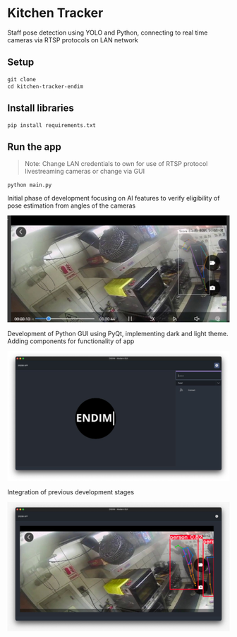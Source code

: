 # Kitchen Tracker
Staff pose detection using YOLO and Python, connecting to real time cameras via RTSP protocols on LAN network
## Setup
```shell script
git clone
cd kitchen-tracker-endim
```
## Install libraries
```shell script
pip install requirements.txt
```
## Run the app
> Note: Change LAN credentials to own for use of RTSP protocol livestreaming cameras or change via GUI
```shell script
python main.py
```
<table>
    <tr>
        <p>Initial phase of development focusing on AI features to verify eligibility of pose estimation from angles of the cameras</p>
        <img src="images/Phase 1.jpg" width="600"/>
    </tr>
    <tr>
        <p>Development of Python GUI using PyQt, implementing dark and light theme. Adding components for functionality of app</p>
        <img src="images/Phase 2.jpg" width="600"/>
    </tr>
    <tr>
        <p>Integration of previous development stages</p>
        <img src="images/Phase 3.jpg" width="600"/>
    </tr>
</table>